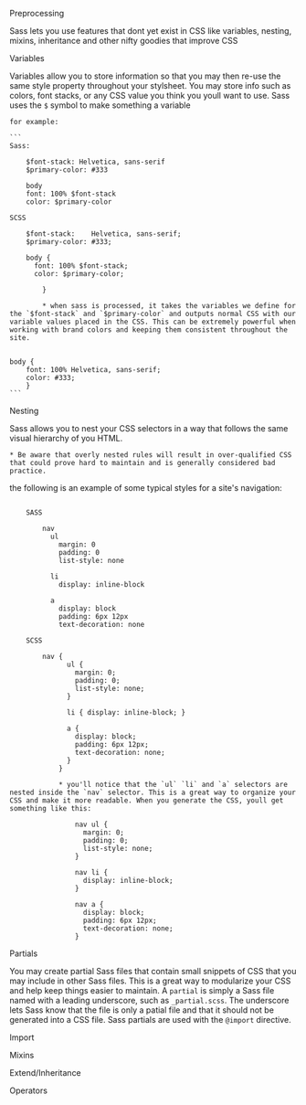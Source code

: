 Preprocessing

Sass lets you use features that dont yet exist in CSS like variables, nesting, mixins, inheritance and other nifty goodies that improve CSS



Variables

Variables allow you to store information so that you may then re-use the same style property throughout your stylsheet. You may store info such as colors, font stacks, or any CSS value you think you youll want to use. Sass uses the `$` symbol to make something a variable

    for example:
    
    ```
    Sass:
    
        $font-stack: Helvetica, sans-serif
        $primary-color: #333

        body
        font: 100% $font-stack
        color: $primary-color

    SCSS
    
        $font-stack:    Helvetica, sans-serif;
        $primary-color: #333;

        body {
          font: 100% $font-stack;
          color: $primary-color;

            }
            
            * when sass is processed, it takes the variables we define for the `$font-stack` and `$primary-color` and outputs normal CSS with our variable values placed in the CSS. This can be extremely powerful when working with brand colors and keeping them consistent throughout the site.

    
    body { 
        font: 100% Helvetica, sans-serif;
        color: #333;
        }
    ```
    
    
Nesting

Sass allows you to nest your CSS selectors in a way that follows the same visual hierarchy of you HTML. 
    
    * Be aware that overly nested rules will result in over-qualified CSS that could prove hard to maintain and is generally considered bad practice.
    
the following is an example of some typical styles for a site's navigation:

```

    SASS
    
        nav
          ul
            margin: 0
            padding: 0
            list-style: none

          li
            display: inline-block

          a
            display: block
            padding: 6px 12px
            text-decoration: none

    SCSS

        nav {
              ul {
                margin: 0;
                padding: 0;
                list-style: none;
              }

              li { display: inline-block; }

              a {
                display: block;
                padding: 6px 12px;
                text-decoration: none;
              }
            }

            * you'll notice that the `ul` `li` and `a` selectors are nested inside the `nav` selector. This is a great way to organize your CSS and make it more readable. When you generate the CSS, youll get something like this:
            
                nav ul {
                  margin: 0;
                  padding: 0;
                  list-style: none;
                }

                nav li {
                  display: inline-block;
                }

                nav a {
                  display: block;
                  padding: 6px 12px;
                  text-decoration: none;
                }
```



Partials

You may create partial Sass files that contain small snippets of CSS that you may include in other Sass files. This is a great way to modularize your CSS and help keep things easier to maintain. A `partial` is simply a Sass file named with a leading underscore, such as `_partial.scss`. The underscore lets Sass know that the file is only a patial file and that it should not be generated into a CSS file. Sass partials are used with the `@import` directive.



Import



Mixins



Extend/Inheritance


Operators
